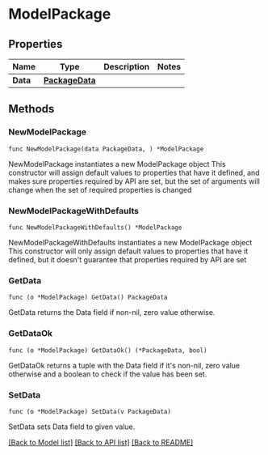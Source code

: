 # ModelPackage

## Properties

Name | Type | Description | Notes
------------ | ------------- | ------------- | -------------
**Data** | [**PackageData**](PackageData.md) |  | 

## Methods

### NewModelPackage

`func NewModelPackage(data PackageData, ) *ModelPackage`

NewModelPackage instantiates a new ModelPackage object
This constructor will assign default values to properties that have it defined,
and makes sure properties required by API are set, but the set of arguments
will change when the set of required properties is changed

### NewModelPackageWithDefaults

`func NewModelPackageWithDefaults() *ModelPackage`

NewModelPackageWithDefaults instantiates a new ModelPackage object
This constructor will only assign default values to properties that have it defined,
but it doesn't guarantee that properties required by API are set

### GetData

`func (o *ModelPackage) GetData() PackageData`

GetData returns the Data field if non-nil, zero value otherwise.

### GetDataOk

`func (o *ModelPackage) GetDataOk() (*PackageData, bool)`

GetDataOk returns a tuple with the Data field if it's non-nil, zero value otherwise
and a boolean to check if the value has been set.

### SetData

`func (o *ModelPackage) SetData(v PackageData)`

SetData sets Data field to given value.



[[Back to Model list]](../README.md#documentation-for-models) [[Back to API list]](../README.md#documentation-for-api-endpoints) [[Back to README]](../README.md)


